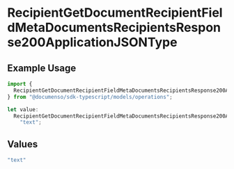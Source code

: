 # RecipientGetDocumentRecipientFieldMetaDocumentsRecipientsResponse200ApplicationJSONType

## Example Usage

```typescript
import {
  RecipientGetDocumentRecipientFieldMetaDocumentsRecipientsResponse200ApplicationJSONType,
} from "@documenso/sdk-typescript/models/operations";

let value:
  RecipientGetDocumentRecipientFieldMetaDocumentsRecipientsResponse200ApplicationJSONType =
    "text";
```

## Values

```typescript
"text"
```
